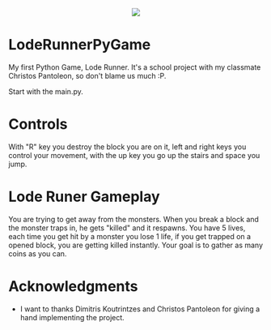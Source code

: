 <p align="center">
  <img src="https://i.imgur.com/l2oNyhr.jpg">
</p>



# LodeRunnerPyGame

My first Python Game, Lode Runner. It's a school project with my classmate Christos Pantoleon, so don't blame us much :P.

Start with the main.py.

# Controls 

With "R" key you destroy the block you are on it, left and right keys you control your movement, with the up key you go up the stairs and space you jump.

# Lode Runer Gameplay

You are trying to get away from the monsters. When you break a block and the monster traps in, he gets "killed" and it respawns. You have 5 lives, each time you get hit by a monster you lose 1 life, if you get trapped on a opened block, you are getting killed instantly. Your goal is to gather as many coins as you can. 

# Acknowledgments

* I want to thanks Dimitris Koutrintzes and Christos Pantoleon for giving a hand implementing the project. 
